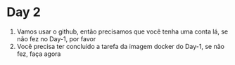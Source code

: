 # Day 2

1. Vamos usar o github, então precisamos que você tenha uma conta lá, se não fez no Day-1, por favor
2. Você precisa ter concluido a tarefa da imagem docker do Day-1, se não fez, faça agora

